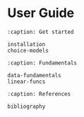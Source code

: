 
# User Guide

```{toctree}
:caption: Get started

installation
choice-models
```

```{toctree}
:caption: Fundamentals

data-fundamentals
linear-funcs
```

```{toctree}
:caption: References

bibliography
```
